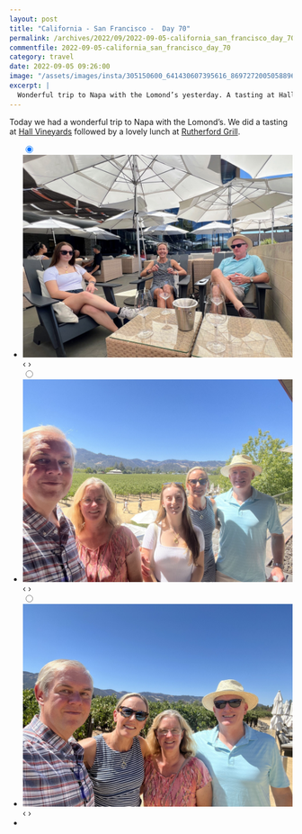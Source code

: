 ```yaml
---
layout: post
title: "California - San Francisco -  Day 70"
permalink: /archives/2022/09/2022-09-05-california_san_francisco_day_70.html
commentfile: 2022-09-05-california_san_francisco_day_70
category: travel
date: 2022-09-05 09:26:00
image: "/assets/images/insta/305150600_641430607395616_8697272005058896326_n_17932778243309735.jpg"
excerpt: |
  Wonderful trip to Napa with the Lomond’s yesterday. A tasting at Hall Vineyards and lunch at[Rutherford Grill.
---
```


Today we had a wonderful trip to Napa with the Lomond’s. We did a tasting at [Hall Vineyards](https://maps.app.goo.gl/b6EnLWLU5T6rSGe27) followed by a lovely lunch at [Rutherford Grill](https://maps.app.goo.gl/cqSMJGKyE2sK2T4U6).

<ul class="slides">
    <input type="radio" name="radio-btn" id="img-1" checked="checked" />
    <li class="slide-container">
        <div class="slide">
          <a href="/assets/images/insta/IMG_3991.jpg"><img src="/assets/images/insta/IMG_3991.jpg" /></a>
        </div>
        <div class="nav">
             <label for="img-3" class="prev">&#x2039;</label>
             <label for="img-2" class="next">&#x203a;</label>
         </div>
    </li>    <input type="radio" name="radio-btn" id="img-2"  />
    <li class="slide-container">
        <div class="slide">
          <a href="/assets/images/insta/IMG_3999.jpg"><img src="/assets/images/insta/IMG_3999.jpg" /></a>
        </div>
        <div class="nav">
             <label for="img-1" class="prev">&#x2039;</label>
             <label for="img-3" class="next">&#x203a;</label>
         </div>
    </li>
    <input type="radio" name="radio-btn" id="img-3" />
    <li class="slide-container">
        <div class="slide">
          <a href="/assets/images/insta/IMG_3994.jpg"><img src="/assets/images/insta/IMG_3994.jpg" /></a>
        </div>
        <div class="nav">
             <label for="img-2" class="prev">&#x2039;</label>
             <label for="img-1" class="next">&#x203a;</label>
         </div>
    </li>
  <li class="nav-dots">
      <label for="img-1" class="nav-dot" id="img-dot-1"></label>      <label for="img-2" class="nav-dot" id="img-dot-2"></label>
      <label for="img-3" class="nav-dot" id="img-dot-3"></label>
  </li>
</ul>
